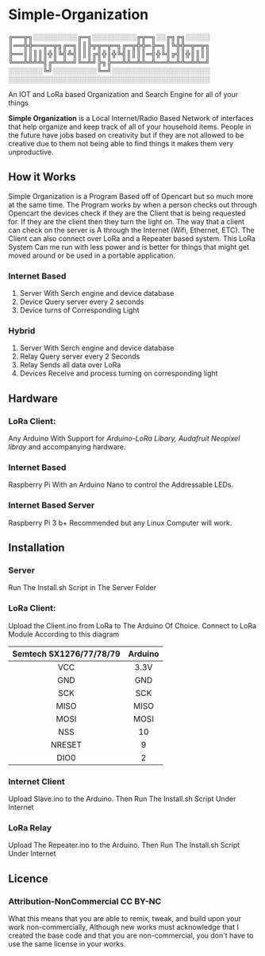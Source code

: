 # Simple-Organization
╔══╦╗░░░░░░░░░╔═╗░░░░░░░░░╔╦═╗░░╔╗╔╗░░░░░
║══╬╬══╦═╦╗╔═╗║║╠╦╦═╦═╗╔═╦╬╬═╠═╗║╚╬╬═╦═╦╗
╠══║║║║║╬║╚╣╩╣║║║╔╣╬║╬╚╣║║║║═╣╬╚╣╔╣║╬║║║║
╚══╩╩╩╩╣╔╩═╩═╝╚═╩╝╠╗╠══╩╩═╩╩═╩══╩═╩╩═╩╩═╝
░░░░░░░╚╝░░░░░░░░░╚═╝░░░░░░░░░░░░░░░░░░░░
░░░░░░░░░░░░░░░░░░░░░░░░░░░░░░░░░░░░░░░░░

An IOT and LoRa based Organization and Search Engine for all of your things

**Simple Organization** is a Local Internet/Radio Based Network of interfaces that
help organize and keep track of all of your household items. People in the future have jobs based on creativity but if they are not allowed to be creative due to them not being able to find things it makes them very unproductive.

## How it Works
Simple Organization is a Program Based off of Opencart but so much more at the same time.
The Program works by when a person checks out through Opencart the devices check if they are
the Client that is being requested for. If they are the client then they turn the light on.
The way that a client can check on the server is A through the Internet (Wifi, Ethernet, ETC).
The Client can also connect over LoRa and a Repeater based system. This LoRa System Can me run
with less power and is better for things that might get moved around or be used in a portable
application.
### Internet Based
1. Server With Serch engine and device database
2. Device Query server every 2 seconds 
3. Device turns of Corresponding Light

### Hybrid
1. Server With Serch engine and device database
2. Relay Query server every 2 Seconds
3. Relay Sends all data over LoRa
4. Devices Receive and process turning on corresponding light


## Hardware
### LoRa Client:
Any Arduino With Support for *Arduino-LoRa Libary, Audafruit Neopixel libray*  and accompanying hardware.

### Internet Based
Raspberry Pi With an Arduino Nano to control the Addressable LEDs. 

### Internet Based Server
Raspberry Pi 3 b+ Recommended but any Linux Computer will work.

## Installation
### Server
Run The Install.sh Script in The Server Folder

### LoRa Client: 
Upload the Client.ino from LoRa to The Arduino Of Choice. 
Connect to LoRa Module According to this diagram

| Semtech SX1276/77/78/79 | Arduino |
| :---------------------: | :------:|
| VCC | 3.3V |
| GND | GND |
| SCK | SCK |
| MISO | MISO |
| MOSI | MOSI |
| NSS | 10 |
| NRESET | 9 |
| DIO0 | 2 |

### Internet Client
Upload Slave.ino to the Arduino. Then Run The Install.sh Script Under Internet

### LoRa Relay
Upload The Repeater.ino to the Arduino. Then Run The Install.sh Script Under Internet

## Licence
### Attribution-NonCommercial CC BY-NC
What this means that you are able to remix, tweak, and build upon your work non-commercially, Although new works must acknowledge
that I created the base code and that you are non-commercial, you don't have to use the same license in your works.  
